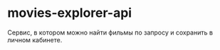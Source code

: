 # movies-explorer-api
Сервис, в котором можно найти фильмы по запросу и сохранить в личном кабинете.